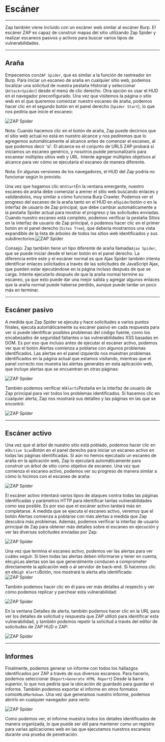 # Escáner

---

Zap también viene incluido con un escáner web similar al escáner Burp. El escáner ZAP es capaz de construir mapas del sitio utilizando Zap Spider y realizar escaneos pasivos y activos para buscar varios tipos de vulnerabilidades.

---

## Araña

Empecemos con`ZAP Spider`, que es similar a la función de rastreador en Burp. Para iniciar un escaneo de araña en cualquier sitio web, podemos localizar una solicitud de nuestra pestaña Historial y seleccionar (`Attack>Spider`) desde el menú de clic derecho. Otra opción es usar el HUD en el navegador preconfigurado. Una vez que visitemos la página o sitio web en el que queremos comenzar nuestro escaneo de araña, podemos hacer clic en el segundo botón en el panel derecho (`Spider Start`), lo que nos pediría que inicie el escaneo:

![ZAP Spider](https://academy.hackthebox.com/storage/modules/110/zap_spider.jpg)

Nota: Cuando hacemos clic en el botón de araña, Zap puede decirnos que el sitio web actual no está en nuestro alcance y nos pediremos que lo agregemos automáticamente al alcance antes de comenzar el escaneo, al que podemos decir 'sí'. El alcance es el conjunto de URLS ZAP probará si iniciamos un escaneo genérico, y nosotros puede personalizarlo para escanear múltiples sitios web y URL. Intente agregar múltiples objetivos al alcance para ver cómo se ejecutaría el escaneo de manera diferente.

Nota: En algunas versiones de los navegadores, el HUD del Zap podría no funcionar según lo previsto.

Una vez que hagamos clic en`Start`En la ventana emergente, nuestro escaneo de araña debe comenzar a arener el sitio web buscando enlaces y validándolos, muy similar a cómo funciona Burp Crawler. Podemos ver el progreso del escaneo de la araña tanto en el HUD en el`Spider`botón o en la interfaz de usuario de Zap principal, que debe cambiar automáticamente a la pestaña Spider actual para mostrar el progreso y las solicitudes enviadas. Cuando nuestro escaneo está completo, podemos verificar la pestaña Sitios en la interfaz de usuario de Zap principal, o podemos hacer clic en el primer botón en el panel derecho (`Sites Tree`), que debería mostrarnos una vista expandible de la lista de árboles de todos los sitios web identificados y sus subdirectorios:![ZAP Spider](https://academy.hackthebox.com/storage/modules/110/zap_sites.jpg)

Consejo: Zap también tiene un tipo diferente de araña llamada`Ajax Spider`, que se puede iniciar desde el tercer botón en el panel derecho. La diferencia entre este y el escáner normal es que Ajax Spider también intenta identificar enlaces solicitados a través de las solicitudes de JavaScript Ajax, que pueden estar ejecutándose en la página incluso después de que se carga. Intente ejecutarlo después de que la araña normal termine su escaneo, ya que esto puede dar una mejor salida y agregar algunos enlaces que la araña normal puede haberse perdido, aunque puede tardar un poco más en terminar.

---

## Escáner pasivo

A medida que Zap Spider se ejecuta y hace solicitudes a varios puntos finales, ejecuta automáticamente su escáner pasivo en cada respuesta para ver si puede identificar posibles problemas del código fuente, como los encabezados de seguridad faltantes o las vulnerabilidades XSS basadas en DOM. Es por eso que incluso antes de ejecutar el escáner activo, podemos ver que el botón Alertas comienza a poblarse con algunos problemas identificados. Las alertas en el panel izquierdo nos muestran problemas identificados en la página actual que estamos visitando, mientras que el panel correcto nos muestra las alertas generales en esta aplicación web, que incluye alertas que se encuentran en otras páginas:

![ZAP Spider](https://academy.hackthebox.com/storage/modules/110/zap_alerts.jpg)

También podemos verificar el`Alerts`Pestaña en la interfaz de usuario de Zap principal para ver todos los problemas identificados. Si hacemos clic en cualquier alerta, Zap nos mostrará sus detalles y las páginas en las que se encontró:

![ZAP Spider](https://academy.hackthebox.com/storage/modules/110/zap_site_alerts.jpg)

---

## Escáner activo

Una vez que el árbol de nuestro sitio está poblado, podemos hacer clic en el`Active Scan`Botón en el panel derecho para iniciar un escaneo activo en todas las páginas identificadas. Si aún no hemos ejecutado un escaneo de araña en la aplicación web, Zap lo ejecutará automáticamente para construir un árbol de sitio como objetivo de escaneo. Una vez que comienza el escaneo activo, podemos ver su progreso de manera similar a cómo lo hicimos con el escaneo de araña:

![ZAP Spider](https://academy.hackthebox.com/storage/modules/110/zap_active_scan.jpg)

El escáner activo intentará varios tipos de ataques contra todas las páginas identificadas y parámetros HTTP para identificar tantas vulnerabilidades como sea posible. Es por eso que el escáner activo tardará más en completarse. A medida que se ejecuta el escaneo activo, veremos que el botón Alertas comienza a poblarse con más alertas a medida que Zap descubra más problemas. Además, podemos verificar la interfaz de usuario principal de Zap para obtener más detalles sobre el escaneo en ejecución y ver las diversas solicitudes enviadas por Zap:

![ZAP Spider](https://academy.hackthebox.com/storage/modules/110/zap_active_scan_progress.jpg)

Una vez que termina el escaneo activo, podemos ver las alertas para ver cuáles seguir. Si bien todas las alertas deben informarse y tener en cuenta, el`High`Las alertas son las que generalmente conducen a comprometer directamente la aplicación web o al servidor de back-end. Si hacemos clic en el`High Alerts`Botón, nos mostrará la alerta alta identificada:![ZAP Spider](https://academy.hackthebox.com/storage/modules/110/zap_high_alert.jpg)

También podemos hacer clic en él para ver más detalles al respecto y ver cómo podemos replicar y parchear esta vulnerabilidad:

![ZAP Spider](https://academy.hackthebox.com/storage/modules/110/zap_alert_details.jpg)

En la ventana Detalles de alerta, también podemos hacer clic en la URL para ver los detalles de solicitud y respuesta que ZAP utilizó para identificar esta vulnerabilidad, y también podemos repetir la solicitud a través del editor de solicitudes de ZAP HUD o ZAP:

![ZAP Spider](https://academy.hackthebox.com/storage/modules/110/zap_alert_evidence.jpg)

---

## Informes

Finalmente, podemos generar un informe con todos los hallazgos identificados por ZAP a través de sus diversos escaneos. Para hacerlo, podemos seleccionar (`Report>Generate HTML Report`) Desde la barra superior, lo que nos pediría que la ubicación de guardado para guardar el informe. También podemos exportar el informe en otros formatos como`XML`o`Markdown`. Una vez que generamos nuestro informe, podemos abrirlo en cualquier navegador para verlo:

![ZAP Spider](https://academy.hackthebox.com/storage/modules/110/zap_report.jpg)

Como podemos ver, el informe muestra todos los detalles identificados de manera organizada, lo que puede ser útil para mantener como un registro para varias aplicaciones web en las que ejecutamos nuestros escaneos durante una prueba de penetración.